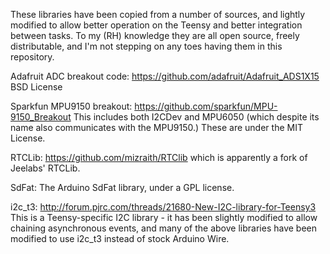 These libraries have been copied from a number of sources, and lightly modified to
allow better operation on the Teensy and better integration between tasks.  To 
my (RH) knowledge they are all open source, freely distributable, and I'm not stepping
on any toes having them in this repository.  

Adafruit ADC breakout code: https://github.com/adafruit/Adafruit_ADS1X15
 BSD License
 
Sparkfun MPU9150 breakout: https://github.com/sparkfun/MPU-9150_Breakout
 This includes both I2CDev and MPU6050 (which despite its name also communicates with
 the MPU9150.) These are under the MIT License.
 
RTCLib: https://github.com/mizraith/RTClib which is apparently a fork of Jeelabs'
 RTCLib.
 
SdFat: The Arduino SdFat library, under a GPL license.

i2c_t3: http://forum.pjrc.com/threads/21680-New-I2C-library-for-Teensy3
This is a Teensy-specific I2C library - it has been slightly modified to allow chaining
asynchronous events, and many of the above libraries have been modified to use i2c_t3 instead
of stock Arduino Wire.
